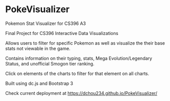 # PokeVisualizer
Pokemon Stat Visualizer for CS396 A3

Final Project for CS396 Interactive Data Visualizations

Allows users to filter for specific Pokemon as well as visualize the their base stats not viewable in the game.

Contains information on their typing, stats, Mega Evolution/Legendary Status, and unofficial Smogon tier ranking.

Click on elements of the charts to filter for that element on all charts.

Built using dc.js and Bootstrap 3

Check current deployment at https://dchou234.github.io/PokeVisualizer/ 
